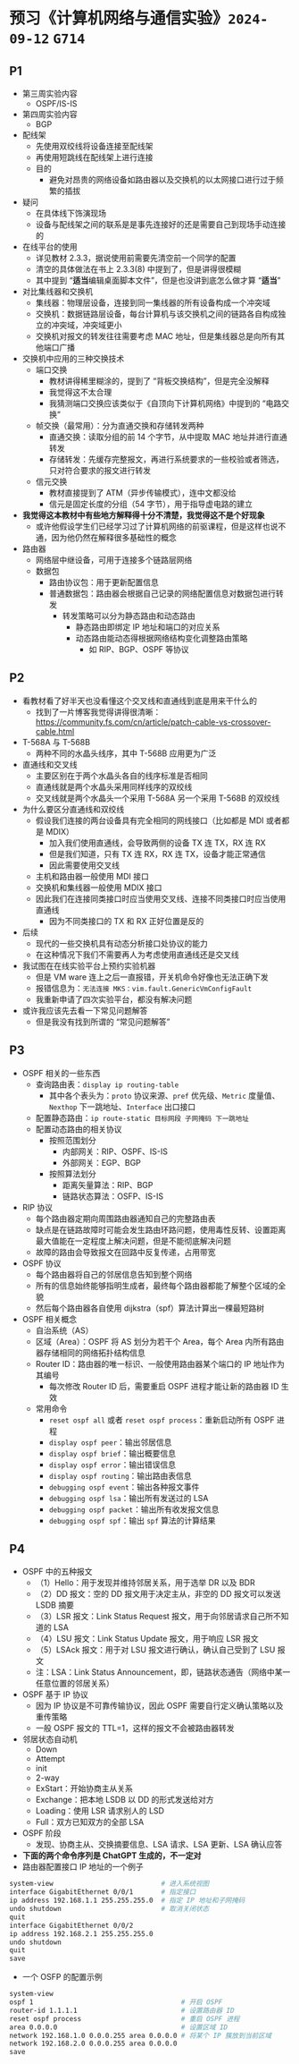 # 预习《计算机网络与通信实验》`2024-09-12` `G714`

## P1

- 第三周实验内容
  - OSPF/IS-IS
- 第四周实验内容 
  - BGP
- 配线架
  - 先使用双绞线将设备连接至配线架
  - 再使用短跳线在配线架上进行连接
  - 目的
    - 避免对昂贵的网络设备如路由器以及交换机的以太网接口进行过于频繁的插拔
- 疑问
  - 在具体线下饰演现场
  - 设备与配线架之间的联系是是事先连接好的还是需要自己到现场手动连接的
- 在线平台的使用
  - 详见教材 2.3.3，据说使用前需要先清空前一个同学的配置
  - 清空的具体做法在书上 2.3.3(8) 中提到了，但是讲得很模糊
  - 其中提到 “**适当**编辑桌面脚本文件”，但是也没讲到底怎么做才算 “**适当**”
- 对比集线器和交换机
  - 集线器：物理层设备，连接到同一集线器的所有设备构成一个冲突域
  - 交换机：数据链路层设备，每台计算机与该交换机之间的链路各自构成独立的冲突域，冲突域更小
  - 交换机对报文的转发往往需要考虑 MAC 地址，但是集线器总是向所有其他端口广播
- 交换机中应用的三种交换技术
  - 端口交换
    - 教材讲得稀里糊涂的，提到了 “背板交换结构”，但是完全没解释
    - 我觉得这不太合理
    - 我猜测端口交换应该类似于《自顶向下计算机网络》中提到的 “电路交换”
  - 帧交换（最常用）：分为直通交换和存储转发两种
    - 直通交换：读取分组的前 14 个字节，从中提取 MAC 地址并进行直通转发
    - 存储转发：先缓存完整报文，再进行系统要求的一些校验或者筛选，只对符合要求的报文进行转发
  - 信元交换
    - 教材直接提到了 ATM（异步传输模式），连中文都没给
    - 信元是固定长度的分组（54 字节），用于指导虚电路的建立
- **我觉得这本教材中有些地方解释得十分不清楚，我觉得这不是个好现象**
  - 或许他假设学生们已经学习过了计算机网络的前驱课程，但是这样也说不通，因为他仍然在解释很多基础性的概念
- 路由器
  - 网络层中继设备，可用于连接多个链路层网络
  - 数据包
    - 路由协议包：用于更新配置信息
    - 普通数据包：路由器会根据自己记录的网络配置信息对数据包进行转发
      - 转发策略可以分为静态路由和动态路由
        - 静态路由即绑定 IP 地址和端口的对应关系
        - 动态路由能动态得根据网络结构变化调整路由策略
          - 如 RIP、BGP、OSPF 等协议

## P2

- 看教材看了好半天也没看懂这个交叉线和直通线到底是用来干什么的
  - 找到了一片博客我觉得讲得很清晰：https://community.fs.com/cn/article/patch-cable-vs-crossover-cable.html
- T-568A 与 T-568B
  - 两种不同的水晶头线序，其中 T-568B 应用更为广泛
- 直通线和交叉线
  - 主要区别在于两个水晶头各自的线序标准是否相同
  - 直通线就是两个水晶头采用同样线序的双绞线
  - 交叉线就是两个水晶头一个采用 T-568A 另一个采用 T-568B 的双绞线
- 为什么要区分直通线和双绞线
  - 假设我们连接的两台设备具有完全相同的网线接口（比如都是 MDI 或者都是 MDIX）
    - 加入我们使用直通线，会导致两侧的设备 TX 连 TX，RX 连 RX
    - 但是我们知道，只有 TX 连 RX，RX 连 TX，设备才能正常通信
    - 因此需要使用交叉线
  - 主机和路由器一般使用 MDI 接口
  - 交换机和集线器一般使用 MDIX 接口
  - 因此我们在连接同类接口时应当使用交叉线、连接不同类接口时应当使用直通线
    - 因为不同类接口的 TX 和 RX 正好位置是反的
- 后续
  - 现代的一些交换机具有动态分析接口处协议的能力
  - 在这种情况下我们不需要再人为考虑使用直通线还是交叉线
- 我试图在在线实验平台上预约实验机器
  - 但是 VM ware 连上之后一直报错，开关机命令好像也无法正确下发
  - 报错信息为：`无法连接 MKS：vim.fault.GenericVmConfigFault`
  - 我重新申请了四次实验平台，都没有解决问题
- 或许我应该先去看一下常见问题解答
  - 但是我没有找到所谓的 “常见问题解答”

## P3

- OSPF 相关的一些东西
  - 查询路由表：`display ip routing-table`
    - 其中各个表头为：`proto` 协议来源、`pref` 优先级、`Metric` 度量值、`Nexthop` 下一跳地址、`Interface` 出口接口
  - 配置静态路由：`ip route-static 目标网段 子网掩码 下一跳地址`
  - 配置动态路由的相关协议
    - 按照范围划分
      - 内部网关：RIP、OSPF、IS-IS
      - 外部网关：EGP、BGP
    - 按照算法划分
      - 距离矢量算法：RIP、BGP
      - 链路状态算法：OSFP、IS-IS
- RIP 协议
  - 每个路由器定期向周围路由器通知自己的完整路由表
  - 缺点是在链路故障时可能会发生路由环路问题，使用毒性反转、设置距离最大值能在一定程度上解决问题，但是不能彻底解决问题
  - 故障的路由会导致报文在回路中反复传递，占用带宽
- OSPF 协议
  - 每个路由器将自己的邻居信息告知到整个网络
  - 所有的信息始终能够指明生成者，最终每个路由器都能了解整个区域的全貌
  - 然后每个路由器各自使用 dijkstra（spf）算法计算出一棵最短路树
- OSPF 相关概念
  - 自治系统（AS）
  - 区域（Area）：OSPF 将 AS 划分为若干个 Area，每个 Area 内所有路由器存储相同的网络拓扑结构信息
  - Router ID：路由器的唯一标识、一般使用路由器某个端口的 IP 地址作为其编号
    - 每次修改 Router ID 后，需要重启 OSPF 进程才能让新的路由器 ID 生效
  - 常用命令
    - `reset ospf all` 或者 `reset ospf process`：重新启动所有 OSPF 进程
    - `display ospf peer`：输出邻居信息
    - `display ospf brief`：输出概要信息
    - `display ospf error`：输出错误信息
    - `display ospf routing`：输出路由表信息
    - `debugging ospf event`：输出各种报文事件
    - `debugging ospf lsa`：输出所有发送过的 LSA
    - `debugging ospf packet`：输出所有收发报文信息
    - `debugging ospf spf`：输出 `spf` 算法的计算结果

## P4

- OSPF 中的五种报文
  - （1）Hello：用于发现并维持邻居关系，用于选举 DR 以及 BDR
  - （2）DD 报文：空的 DD 报文用于决定主从，非空的 DD 报文可以发送 LSDB 摘要
  - （3）LSR 报文：Link Status Request 报文，用于向邻居请求自己所不知道的 LSA
  - （4）LSU 报文：Link Status Update 报文，用于响应 LSR 报文
  - （5）LSAck 报文：用于对 LSU 报文进行确认，确认自己受到了 LSU 报文
  - 注：LSA：Link Status Announcement，即，链路状态通告（网络中某一任意位置的邻居关系）
- OSPF 基于 IP 协议
  - 因为 IP 协议是不可靠传输协议，因此 OSPF 需要自行定义确认策略以及重传策略
  - 一般 OSPF 报文的 TTL=1，这样的报文不会被路由器转发
- 邻居状态自动机
  - Down
  - Attempt
  - init
  - 2-way
  - ExStart：开始协商主从关系
  - Exchange：把本地 LSDB 以 DD 的形式发送给对方
  - Loading：使用 LSR 请求别人的 LSD
  - Full：双方已知双方的全部 LSA
- OSPF 阶段
  - 发现、协商主从、交换摘要信息、LSA 请求、LSA 更新、LSA 确认应答
- **下面的两个命令序列是 ChatGPT 生成的，不一定对**
- 路由器配置接口 IP 地址的一个例子

```bash
system-view                           # 进入系统视图
interface GigabitEthernet 0/0/1       # 指定接口
ip address 192.168.1.1 255.255.255.0  # 指定 IP 地址和子网掩码
undo shutdown                         # 取消关闭状态
quit
interface GigabitEthernet 0/0/2
ip address 192.168.2.1 255.255.255.0
undo shutdown
quit
save
```

- 一个 OSFP 的配置示例

```bash
system-view
ospf 1                                     # 开启 OSPF
router-id 1.1.1.1                          # 设置路由器 ID
reset ospf process                         # 重启 OSPF 进程
area 0.0.0.0                               # 设置区域 ID
network 192.168.1.0 0.0.0.255 area 0.0.0.0 # 将某个 IP 簇放到当前区域
network 192.168.2.0 0.0.0.255 area 0.0.0.0
save
```


